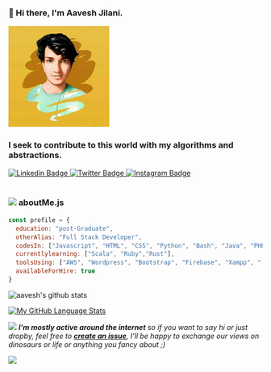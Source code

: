 ### 👋 Hi there, I'm Aavesh Jilani.


<div ><img src="https://github.com/aaveshdev/aaveshdev/blob/main/Aavesh.jpg?raw=true" width="200px" height="200px"></div>

<h3 align="left"><strong>
I seek to contribute to this world with my algorithms and abstractions.</strong></h3>

<a target="_blank" href="https://linkedin.com/in/aaveshjilani/">
<img src="https://i.pinimg.com/originals/ce/09/3c/ce093c7214ad357bb665cfd2f66a8b6b.png" width="30px" height="30px" alt="Linkedin Badge">
</a>
<a target="_blank" href="https://twitter.com/AaveshJilani">
<img src="https://pitlochryfestivaltheatre.com/wp-content/uploads/2020/04/2-27646_twitter-logo-png-transparent-background-logo-twitter-png-1024x1024.png" width="30px" height="30px" alt="Twitter Badge">
</a>
<a target="_blank" href="https://instagram.com/edward_legion/">
<img src="https://i.pinimg.com/originals/a2/5f/4f/a25f4f58938bbe61357ebca42d23866f.png" width="30px" height="30px" alt="Instagram Badge">
</a>
<br>

<br>

###  <img src="https://dragon-lang.org/assets/img/logo.png" height="20"> **aboutMe.js**

```javascript
const profile = {
  education: "post-Graduate",
  otherAlias: "Full Stack Developer",
  codesIn: ["Javascript", "HTML", "CSS", "Python", "Bash", "Java", "PHP", "C++", "Dragon", " Citrine", "Julia", "C#"],
  currentlylearning: ["Scala", "Ruby","Rust"],
  toolsUsing: ["AWS", "Wordpress", "Bootstrap", "Firebase", "Xampp", " Netbeans", "IntelliJIdead", "Android Studio"],
  availableForHire: true
}
```

![aavesh's github stats](https://github-readme-stats.vercel.app/api?username=aaveshdev&bg_color=fafafa&hide_border=true&line_height=25&title_color=0c0c0d&text_color=141414&hide=["issues","prs"])

[![My GitHub Language Stats](https://github-readme-stats.vercel.app/api/top-langs/?username=aaveshdev&langs_count=5)]()


<img src="https://media.giphy.com/media/RhwkGhrlj3NVSOxWSN/giphy.gif" height="30"> <em><b>I'm mostly active around the internet</b> so if you want to say hi or just dropby, feel free to <a target="_blank" href="https://github.com/aaveshdev/aaveshdev/issues/new/choose"><strong> create an issue</strong></a>, I'll be happy to exchange our views on dinosaurs or life or anything you fancy about ;)</b> </em>

![](https://visitor-badge.glitch.me/badge?page_id=aaveshdev)



<!--
**aaveshdev/aaveshdev** is a ✨ _special_ ✨ repository because its `README.md` (this file) appears on your GitHub profile.

Here are some ideas to get you started:

- 🔭 I’m currently working on ...
- 🌱 I’m currently learning ...
- 👯 I’m looking to collaborate on ...
- 🤔 I’m looking for help with ...
- 💬 Ask me about ...
- 📫 How to reach me: ...
- 😄 Pronouns: ...
- ⚡ Fun fact: ...
-->


